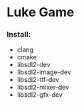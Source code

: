 # Luke Game

### Install:
- clang
- cmake
- libsdl2-dev
- libsdl2-image-dev
- libsdl2-ttf-dev
- libsdl2-mixer-dev
- libsdl2-gfx-dev

